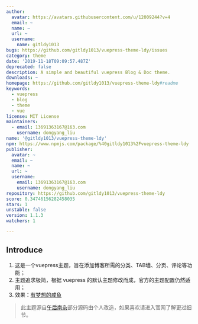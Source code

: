 ```yaml
---
author:
  avatar: https://avatars.githubusercontent.com/u/12009244?v=4
  email: ~
  name: ~
  url: ~
  username:
    name: gitldy1013
bugs: https://github.com/gitldy1013/vuepress-theme-ldy/issues
category: theme
date: '2019-11-18T09:09:57.487Z'
deprecated: false
description: A simple and beautiful vuepress Blog & Doc theme.
downloads: ~
homepage: https://github.com/gitldy1013/vuepress-theme-ldy#readme
keywords:
  - vuepress
  - blog
  - theme
  - vue
license: MIT License
maintainers:
  - email: 13691363167@163.com
    username: dongyang_liu
name: '@gitldy1013/vuepress-theme-ldy'
npm: https://www.npmjs.com/package/%40gitldy1013%2Fvuepress-theme-ldy
publisher:
  avatar: ~
  email: ~
  name: ~
  url: ~
  username:
    email: 13691363167@163.com
    username: dongyang_liu
repository: https://github.com/gitldy1013/vuepress-theme-ldy
score: 0.34746156282458035
stars: 1
unstable: false
version: 1.1.3
watchers: 1

---
```


## Introduce

1. 这是一个vuepress主题，旨在添加博客所需的分类、TAB墙、分页、评论等功能；
2. 主题追求极简，根据 vuepress 的默认主题修改而成，官方的主题配置仍然适用；
3. 效果：[有梦想的咸鱼](https://blog.liudongyang.top) 

> 此主题源自[午后南杂](https://www.recoluan.com)部分源码由个人改造，如果喜欢请进入官网了解更过细节。
